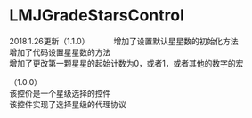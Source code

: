 # LMJGradeStarsControl
2018.1.26更新（1.1.0）           
增加了设置默认星星数的初始化方法                
增加了代码设置星星数的方法                
增加了更改第一颗星星的起始计数为0，或者1，或者其他的数字的宏                      
                  
（1.0.0）                     
该控价是一个星级选择的控件                       
该控件实现了选择星级的代理协议                         
